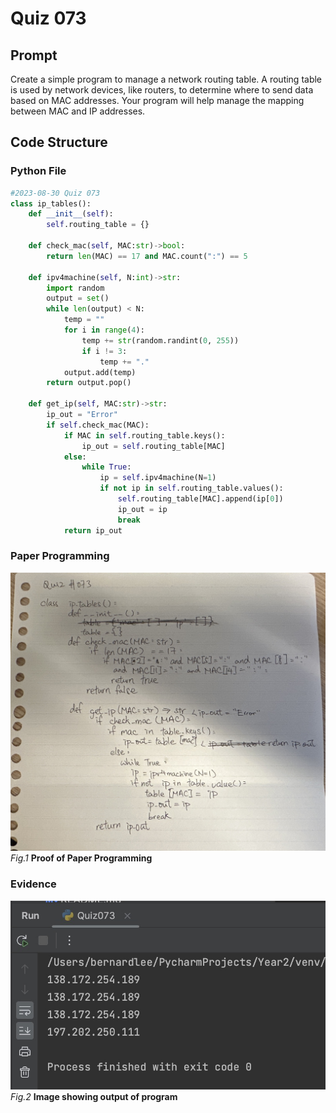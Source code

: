 # Quiz 073

## Prompt
Create a simple program to manage a network routing table. A routing table is used by network devices, like routers, to determine where to send data based on MAC addresses. Your program will help manage the mapping between MAC and IP addresses.

## Code Structure

### Python File
```python
#2023-08-30 Quiz 073
class ip_tables():
    def __init__(self):
        self.routing_table = {}

    def check_mac(self, MAC:str)->bool:
        return len(MAC) == 17 and MAC.count(":") == 5

    def ipv4machine(self, N:int)->str:
        import random
        output = set()
        while len(output) < N:
            temp = ""
            for i in range(4):
                temp += str(random.randint(0, 255))
                if i != 3:
                    temp += "."
            output.add(temp)
        return output.pop()

    def get_ip(self, MAC:str)->str:
        ip_out = "Error"
        if self.check_mac(MAC):
            if MAC in self.routing_table.keys():
                ip_out = self.routing_table[MAC]
            else:
                while True:
                    ip = self.ipv4machine(N=1)
                    if not ip in self.routing_table.values():
                        self.routing_table[MAC].append(ip[0])
                        ip_out = ip
                        break
            return ip_out
```

### Paper Programming
![Paper Programming](../Assets/Quiz073.jpeg)
*Fig.1* **Proof of Paper Programming**

### Evidence
![Evidence](../Assets/Quiz073Evidence.jpg)
*Fig.2* **Image showing output of program**
